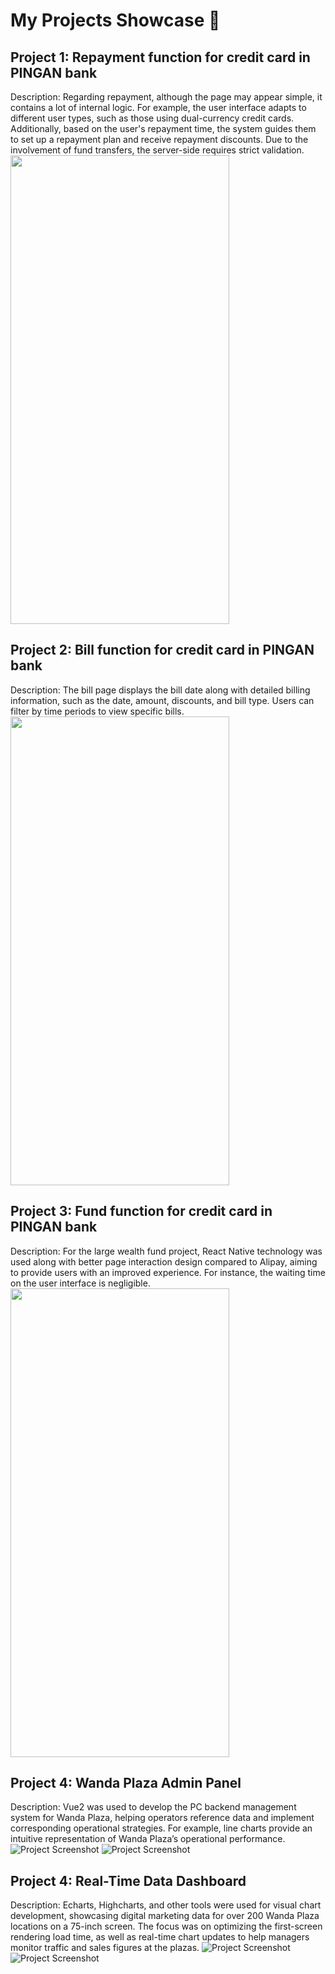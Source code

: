 # My Projects Showcase 🎉

## Project 1: Repayment function for credit card in PINGAN bank
Description: Regarding repayment, although the page may appear simple, it contains a lot of internal logic. For example, the user interface adapts to different user types, such as those using dual-currency credit cards. Additionally, based on the user's repayment time, the system guides them to set up a repayment plan and receive repayment discounts. Due to the involvement of fund transfers, the server-side requires strict validation.
<img src="assets/repayment.JPG" width="350" height="750" />


## Project 2: Bill function for credit card in PINGAN bank
Description: The bill page displays the bill date along with detailed billing information, such as the date, amount, discounts, and bill type. Users can filter by time periods to view specific bills.
<img src="assets/bill.JPG" width="350" height="750" />


## Project 3: Fund function for credit card in PINGAN bank
Description: For the large wealth fund project, React Native technology was used along with better page interaction design compared to Alipay, aiming to provide users with an improved experience. For instance, the waiting time on the user interface is negligible.
<img src="assets/fund.JPG" width="350" height="750" />


## Project 4: Wanda Plaza Admin Panel
Description: Vue2 was used to develop the PC backend management system for Wanda Plaza, helping operators reference data and implement corresponding operational strategies. For example, line charts provide an intuitive representation of Wanda Plaza’s operational performance.
![Project Screenshot](assets/manage1.png)
![Project Screenshot](assets/manage2.png)


## Project 4: Real-Time Data Dashboard
Description: Echarts, Highcharts, and other tools were used for visual chart development, showcasing digital marketing data for over 200 Wanda Plaza locations on a 75-inch screen. The focus was on optimizing the first-screen rendering load time, as well as real-time chart updates to help managers monitor traffic and sales figures at the plazas.
![Project Screenshot](assets/bigscreen.png)  
![Project Screenshot](assets/bigscreen2.png) 
